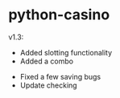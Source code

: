 # python-casino
v1.3:
* Added slotting functionality
* Added a combo
- Fixed a few saving bugs
- Update checking

